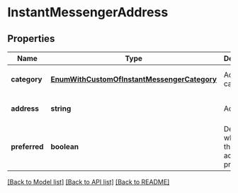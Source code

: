 # InstantMessengerAddress

## Properties
Name | Type | Description | Notes
------------ | ------------- | ------------- | -------------
**category** | [**EnumWithCustomOfInstantMessengerCategory**](EnumWithCustomOfInstantMessengerCategory.md) | Address category.              | [optional] [default to undefined]
**address** | **string** | Address.              | [optional] [default to undefined]
**preferred** | **boolean** | Determines whether this address is preferred.              | [default to undefined]



[[Back to Model list]](README.md#documentation-for-models) [[Back to API list]](README.md#documentation-for-api-endpoints) [[Back to README]](README.md)
